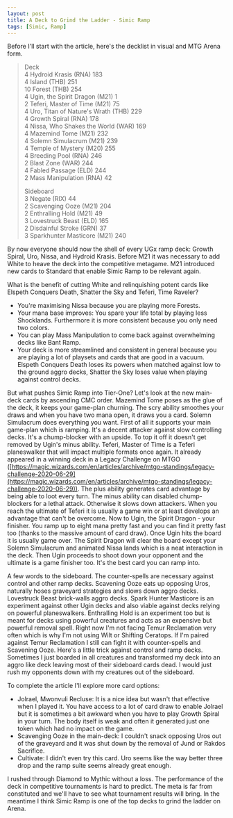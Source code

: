 ```yaml
---
layout: post
title: A Deck to Grind the Ladder - Simic Ramp
tags: [Simic, Ramp]
---  
```

Before I'll start with the article, here's the decklist in visual and MTG Arena form.
> Deck  
> 4 Hydroid Krasis (RNA) 183  
> 4 Island (THB) 251  
> 10 Forest (THB) 254  
> 4 Ugin, the Spirit Dragon (M21) 1  
> 2 Teferi, Master of Time (M21) 75  
> 4 Uro, Titan of Nature's Wrath (THB) 229  
> 4 Growth Spiral (RNA) 178  
> 4 Nissa, Who Shakes the World (WAR) 169  
> 4 Mazemind Tome (M21) 232  
> 4 Solemn Simulacrum (M21) 239  
> 4 Temple of Mystery (M20) 255  
> 4 Breeding Pool (RNA) 246  
> 2 Blast Zone (WAR) 244  
> 4 Fabled Passage (ELD) 244  
> 2 Mass Manipulation (RNA) 42  
>   
> Sideboard  
> 3 Negate (RIX) 44  
> 2 Scavenging Ooze (M21) 204  
> 2 Enthralling Hold (M21) 49  
> 3 Lovestruck Beast (ELD) 165  
> 2 Disdainful Stroke (GRN) 37  
> 3 Sparkhunter Masticore (M21) 240  

By now everyone should now the shell of every UGx ramp deck: Growth Spiral, Uro, Nissa, and Hydroid Krasis. Before M21 it was necessary to add White to heave the deck into the competitive metagame. M21 introduced new cards to Standard that enable Simic Ramp to be relevant again.

What is the benefit of cutting White and relinquishing potent cards like Elspeth Conquers Death, Shatter the Sky and Teferi, Time Raveler? 
- You're maximising Nissa because you are playing more Forests.
- Your mana base improves: You spare your life total by playing less Shocklands. Furthermore it is more consistent because you only need two colors.
- You can play Mass Manipulation to come back against overwhelming decks like Bant Ramp.
- Your deck is more streamlined and consistent in general because you are playing a lot of playsets and cards that are good in a vacuum. Elspeth Conquers Death loses its powers when matched against low to the ground aggro decks, Shatter the Sky loses value when playing against control decks.

But what pushes Simic Ramp into Tier-One? Let's look at the new main-deck cards by ascending CMC order. Mazemind Tome poses as the glue of the deck, it keeps your game-plan churning. The scry  ability smoothes your draws and when you have two mana open, it draws you a card. Solemn Simulacrum does everything you want. First of all it supports your main game-plan which is ramping. It's a decent attacker against slow controlling decks. It's a chump-blocker with an upside. To top it off it doesn't get removed by Ugin's minus ability. Teferi, Master of Time is a Teferi planeswalker that will impact multiple formats once again. It already appeared in a winning deck in a Legacy Challenge on MTGO ([https://magic.wizards.com/en/articles/archive/mtgo-standings/legacy-challenge-2020-06-29](https://magic.wizards.com/en/articles/archive/mtgo-standings/legacy-challenge-2020-06-29)). The plus ability generates card advantage by being able to loot every turn. The minus ability can disabled chump-blockers for a lethal attack. Otherwise it slows down attackers. When you reach the ultimate of Teferi it is usually a game win or at least develops an advantage that can't be overcome. Now to Ugin, the Spirit Dragon - your finisher. You ramp up to eight mana pretty fast and you can find it pretty fast too (thanks to the massive amount of card draw). Once Ugin hits the board it is usually game over. The Spirit Dragon will clear the board except your Solemn Simulacrum and animated Nissa lands which is a neat interaction in the deck. Then Ugin proceeds to shoot down your opponent and the ultimate is a game finisher too. It's the best card you can ramp into.

A few words to the sideboard. The counter-spells are necessary against control and other ramp decks. Scavening Ooze eats up opposing Uros, naturally hoses graveyard strategies and slows down aggro decks. Lovestruck Beast brick-walls aggro decks. Spark Hunter Masticore is an experiment against other Ugin decks and also viable against decks relying on powerful planeswalkers.    Enthralling Hold is an experiment too but is meant for decks using powerful creatures and acts as an expensive but powerful removal spell. Right now I'm not facing Temur Reclamation very often which is why I'm not using Wilt or Shifting Ceratops. If I'm paired against Temur Reclamation I still can fight it with counter-spells and Scavening Ooze. Here's a little trick against control and ramp decks. Sometimes I just boarded in all creatures and transformed my deck into an aggro like deck leaving most of their sideboard cards dead. I would just rush my opponents down with my creatures out of the sideboard.

To complete the article I'll explore more card options:
- Jolrael, Mwonvuli Recluse: It is a nice idea but wasn't that effective when I played it. You have access to a lot of card draw to enable Jolrael but it is sometimes a bit awkward when you have to play Growth Spiral in your turn. The body itself is weak and often it generated just one token which had no impact on the game.
- Scavenging Ooze in the main-deck: I couldn't snack opposing Uros out of the graveyard and it was shut down by the removal of Jund or Rakdos Sacrifice.
- Cultivate: I didn't even try this card. Uro seems like the way better three drop and the ramp suite seems already great enough.

I rushed through Diamond to Mythic without a loss. The performance of the deck in competitive tournaments is hard to predict. The meta is far from constituted and we'll have to see what tournament results will bring. In the meantime I think Simic Ramp is one of the top decks to grind the ladder on Arena.
